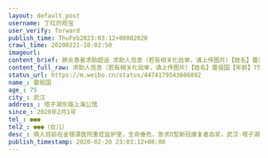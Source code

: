 ```yaml
---
layout: default_post
username: 丁红的观宝
user_verify: forward
publish_time: ThuFeb2023:03:12+08002020
crawl_time: 20200221-10:02:50
imageurl: 
content_brief: 肺炎患者求助超话 求助人信息（若有相关化验单，请上传图片）【姓名】雷祖国【年龄】75【所在城市】武汉【所在小区、社区】塔子湖东路上海公馆【患病时间】2020年2月1号【联系方式】●●●【其他紧急联系人】●●●（女儿）【病情描述】病人目前在金银谭医院重症监护室，生命垂 ...全文
content_full_raw: 求助人信息（若有相关化验单，请上传图片）【姓名】雷祖国【年龄】75【所在城市】武汉【所在小区、社区】塔子湖东路上海公馆【患病时间】2020年2月1号【联系方式】●●●【其他紧急联系人】●●●（女儿）【病情描述】病人目前在金银谭医院重症监护室，生命垂危，急求O型新冠康复者血浆。武汉·塔子湖体育中心
status_url: https://m.weibo.cn/status/4474179543686892
name_: 雷祖国
age_: 75
city_: 武汉
address_: 塔子湖东路上海公馆
since_: 2020年2月1号
tel_: ●●●
tel2_: ●●●（女儿）
desc_: 病人目前在金银谭医院重症监护室，生命垂危，急求O型新冠康复者血浆。武汉·塔子湖体育中心
publish_timestamp: 2020-02-20 23:03:12+08:00
---
```

